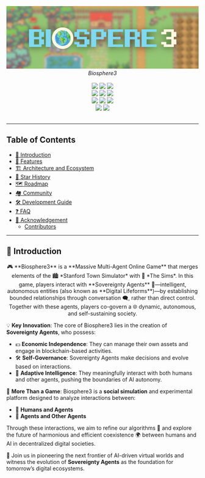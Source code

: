 <p align="center">
<img src="src/img/bio3_logo_with_bg.png">
<br>
<em>Biosphere3</em>
<br><br>
<a title="Build Status" target="_blank" href="#"><img src="https://img.shields.io/badge/Build_Status-passing-green"></a>
<a title="Releases" target="_blank" href="#"><img src="https://img.shields.io/badge/Releases-V0.1-blue"></a>
<a title="Downloads" target="_blank" href="#"><img src="https://img.shields.io/badge/Downloads-873-purple"></a>

<br>
<a title="Docker Pulls" target="_blank" href="#"><img src="https://img.shields.io/badge/Docker_Pulls-green"></a>
<a title="Docker Image Size" target="_blank" href="#"><img src="https://img.shields.io/badge/Docker_Image_Size-ff96b4"></a>
<a title="Hits" target="_blank" href="#"><img src="https://img.shields.io/badge/Hits-lightgrey"></a>
<br>
<a title="AGPLv3" target="_blank" href="#"><img src="https://img.shields.io/badge/license-AGPLv3-orange"></a>
<a title="Code Size" target="_blank" href="#"><img src="https://img.shields.io/badge/Code_Size-yellow"></a>
<a title="GitHub Pull Requests" target="_blank" href="#"><img src="https://img.shields.io/badge/GitHub_Pull_Requests-FF9966"></a>
<br>
<a title="GitHub Commits" target="_blank" href="#"><img src="https://img.shields.io/badge/GitHub_Commits-lightgrey"></a>
<a title="Last Commit" target="_blank" href="#"><img src="https://img.shields.io/badge/Last_Commit-FF9900"></a>
<br><br>
</p>

---

## Table of Contents

* [👾 Introduction](#-introduction)
* [🔮 Features](#-features)
* [🏗️ Architecture and Ecosystem](#-architecture-and-ecosystem)
* [🌟 Star History](#-star-history)
* [🗺️ Roadmap](#️-roadmap)
* [🏘️ Community](#️-community)
* [🛠️ Development Guide](#️-development-guide)
* [❓ FAQ](#-faq)
* [🙏 Acknowledgement](#-acknowledgement)
  * [Contributors](#contributors)

---

## 👾 Introduction
<p align="center">
🎮 **Biosphere3** is a **Massive Multi-Agent Online Game** that merges elements of the 🏙️ *Stanford Town Simulator* with 🏡 *The Sims*. In this game, players interact with **Sovereignty Agents** 🤖—intelligent, autonomous entities (also known as **Digital Lifeforms**)—by establishing bounded relationships through conversation 🗨️, rather than direct control. Together with these agents, players co-govern a 🌐 dynamic, autonomous, and self-sustaining society.

💡 **Key Innovation**: The core of Biosphere3 lies in the creation of **Sovereignty Agents**, who possess:
- 💵 **Economic Independence**: They can manage their own assets and engage in blockchain-based activities.
- 🛠️ **Self-Governance**: Sovereignty Agents make decisions and evolve based on interactions.
- 🧠 **Adaptive Intelligence**: They meaningfully interact with both humans and other agents, pushing the boundaries of AI autonomy.

🌟 **More Than a Game**: Biosphere3 is a **social simulation** and experimental platform designed to analyze interactions between:
- 👥 **Humans and Agents**
- 🤖 **Agents and Other Agents**

Through these interactions, we aim to refine our algorithms 🔄 and explore the future of harmonious and efficient coexistence 🌍 between humans and AI in decentralized digital societies.

🚀 Join us in pioneering the next frontier of AI-driven virtual worlds and witness the evolution of **Sovereignty Agents** as the foundation for tomorrow’s digital ecosystems.
</p>


